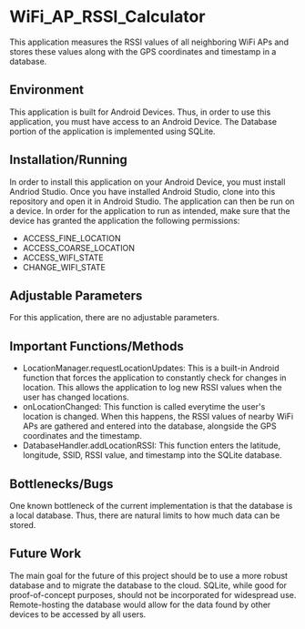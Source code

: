 # WiFi_AP_RSSI_Calculator
This application measures the RSSI values of all neighboring WiFi APs and stores these values along with the GPS coordinates and timestamp in a database.
## Environment
This application is built for Android Devices. Thus, in order to use this application, you must have access to an Android Device. The Database portion of the application is implemented using SQLite.
## Installation/Running
In order to install this application on your Android Device, you must install Andriod Studio. Once you have installed Android Studio, clone into this repository and open it in Android Studio. The application can then 
be run on a device. In order for the application to run as intended, make sure that the device has granted the application the following permissions:
* ACCESS_FINE_LOCATION
* ACCESS_COARSE_LOCATION
* ACCESS_WIFI_STATE
* CHANGE_WIFI_STATE
## Adjustable Parameters
For this application, there are no adjustable parameters.
## Important Functions/Methods
* LocationManager.requestLocationUpdates: This is a built-in Android function that forces the application to constantly check for changes in location. This allows the application to log new RSSI values when the user has changed locations.
* onLocationChanged: This function is called everytime the user's location is changed. When this happens, the RSSI values of nearby WiFi APs are gathered and entered into the database, alongside the GPS coordinates and the timestamp.
* DatabaseHandler.addLocationRSSI: This function enters the latitude, longitude, SSID, RSSI value, and timestamp into the SQLite database.
## Bottlenecks/Bugs
One known bottleneck of the current implementation is that the database is a local database. Thus, there are natural limits to how much data can be stored.
## Future Work
The main goal for the future of this project should be to use a more robust database and to migrate the database to the cloud. SQLite, while good for proof-of-concept purposes, should not be incorporated for widespread use. 
Remote-hosting the database would allow for the data found by other devices to be accessed by all users.
